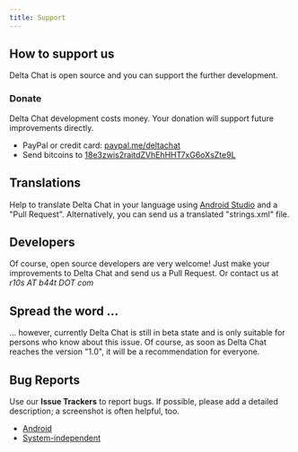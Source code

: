 ```yaml
---
title: Support
---
```


## How to support us

Delta Chat is open source and you can support the further development.

### Donate

Delta Chat development costs money. Your donation will support future improvements directly.

- PayPal or credit card: [paypal.me/deltachat](https://paypal.me/deltachat/10)
- Send bitcoins to [18e3zwis2raitdZVhEhHHT7xG6oXsZte9L](bitcoin:18e3zwis2raitdZVhEhHHT7xG6oXsZte9L)


## Translations

Help to translate Delta Chat in your language using [Android Studio](https://developer.android.com/studio/write/translations-editor.html) and a "Pull Request". Alternatively, you can send us a translated "strings.xml" file.


## Developers

Of course, open source developers are very welcome! Just make your improvements to Delta Chat and send us a Pull Request. Or contact us at _r10s AT b44t DOT com_


## Spread the word ...

... however, currently Delta Chat is still in beta state and is only suitable for persons who know about this issue. Of course, as soon as Delta Chat reaches the version "1.0", it will be a recommendation for everyone. 


## Bug Reports

Use our **Issue Trackers** to report bugs. If possible, please add a detailed description; a screenshot is often helpful, too. 

- [Android](https://github.com/r10s/messenger-android/issues) 
- [System-independent](https://github.com/r10s/messenger-backend/issues)
